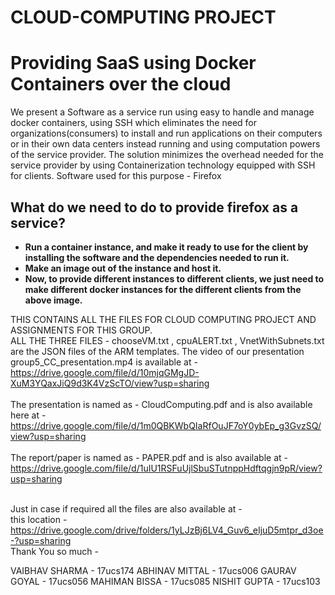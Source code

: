 # CLOUD-COMPUTING PROJECT
# Providing SaaS using Docker Containers over the cloud
We present a Software as a service run using easy to handle and manage docker containers, using SSH which eliminates the need for organizations(consumers) to install and run applications on their computers or in their own data centers instead running and using computation powers of the service provider.
The solution minimizes the overhead needed for the service provider by using Containerization technology equipped with SSH for clients.
Software used for this purpose - Firefox

## What do we need to do to provide firefox as a service?

- **Run a container instance, and make it ready to use for the client by installing the software and the dependencies needed to run it.**
- **Make an image out of the instance and host it.**
- **Now, to provide different instances to different clients, we just need to make different docker instances for the different clients from the above image.**


THIS CONTAINS ALL THE FILES FOR CLOUD COMPUTING PROJECT AND ASSIGNMENTS FOR THIS GROUP. <br />
ALL THE THREE FILES - chooseVM.txt , cpuALERT.txt , VnetWithSubnets.txt are the JSON files of the ARM templates. 
The video of our presentation group5_CC_presentation.mp4 is available at - <br />
https://drive.google.com/file/d/10mjqGMgJD-XuM3YQaxJiQ9d3K4VzScTO/view?usp=sharing <br />
<br />
The presentation is named as - CloudComputing.pdf and is  also available here at -<br />
https://drive.google.com/file/d/1m0QBKWbQIaRfOuJF7oY0ybEp_g3GvzSQ/view?usp=sharing<br />
<br />
The report/paper is named as - PAPER.pdf and is also  available at - <br />
https://drive.google.com/file/d/1uIU1RSFuUjlSbuSTutnppHdftqgjn9pR/view?usp=sharing <br />
<br />


Just in case if required all the files are also available at - <br />
 this location - https://drive.google.com/drive/folders/1yLJzBj6LV4_Guv6_eIjuD5mtpr_d3oe-?usp=sharing <br />
Thank You so much - <br />

VAIBHAV SHARMA - 17ucs174
ABHINAV MITTAL - 17ucs006
GAURAV GOYAL - 17ucs056
MAHIMAN BISSA - 17ucs085
NISHIT GUPTA - 17ucs103
